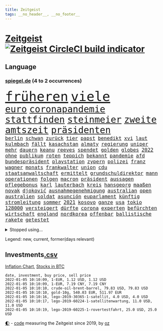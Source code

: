 ```yaml
---
title: Zeitgeist
tags: __no_header__, __no_footer__
---
```


# [Zeitgeist](https://oliz.io/zeitgeist/) [![Zeitgeist CircleCI build indicator](https://circleci.com/gh/ooz/zeitgeist.svg?style=shield)](https://circleci.com/gh/ooz/zeitgeist)

## Language

<h3><a href="https://www.spiegel.de" target="_blank">spiegel.de</a> (4 to 2 occurrences)</h3>
<p style="font-family:monospace">
<span style="font-size:32pt"><a href="news_links.html#früheren" class="current">früheren</a></span>
<span style="font-size:32pt"><a href="news_links.html#viele" class="current">viele</a></span>
<br>
<span style="font-size:22pt"><a href="news_links.html#euro" class="current">euro</a></span>
<span style="font-size:22pt"><a href="news_links.html#coronapandemie" class="current">coronapandemie</a></span>
<span style="font-size:22pt"><a href="news_links.html#stattfinden" class="current">stattfinden</a></span>
<span style="font-size:22pt"><a href="news_links.html#steinmeier" class="current">steinmeier</a></span>
<span style="font-size:22pt"><a href="news_links.html#zweite" class="current">zweite</a></span>
<span style="font-size:22pt"><a href="news_links.html#amtszeit" class="current">amtszeit</a></span>
<span style="font-size:22pt"><a href="news_links.html#präsidenten" class="current">präsidenten</a></span>
<br>
<span style="font-size:12pt"><a href="news_links.html#berlin" class="current">berlin</a></span>
<span style="font-size:12pt"><a href="news_links.html#schwan" class="current">schwan</a></span>
<span style="font-size:12pt"><a href="news_links.html#zurück" class="current">zurück</a></span>
<span style="font-size:12pt"><a href="news_links.html#tier" class="current">tier</a></span>
<span style="font-size:12pt"><a href="news_links.html#papst" class="current">papst</a></span>
<span style="font-size:12pt"><a href="news_links.html#benedikt" class="current">benedikt</a></span>
<span style="font-size:12pt"><a href="news_links.html#xvi" class="current">xvi</a></span>
<span style="font-size:12pt"><a href="news_links.html#laut" class="current">laut</a></span>
<span style="font-size:12pt"><a href="news_links.html#kulmbach" class="new">kulmbach</a></span>
<span style="font-size:12pt"><a href="news_links.html#fällt" class="current">fällt</a></span>
<span style="font-size:12pt"><a href="news_links.html#kasachstan" class="new">kasachstan</a></span>
<span style="font-size:12pt"><a href="news_links.html#almaty" class="new">almaty</a></span>
<span style="font-size:12pt"><a href="news_links.html#regierung" class="current">regierung</a></span>
<span style="font-size:12pt"><a href="news_links.html#uniper" class="new">uniper</a></span>
<span style="font-size:12pt"><a href="news_links.html#mehr" class="current">mehr</a></span>
<span style="font-size:12pt"><a href="news_links.html#dauern" class="current">dauern</a></span>
<span style="font-size:12pt"><a href="news_links.html#keanu" class="current">keanu</a></span>
<span style="font-size:12pt"><a href="news_links.html#reeves" class="current">reeves</a></span>
<span style="font-size:12pt"><a href="news_links.html#spendet" class="new">spendet</a></span>
<span style="font-size:12pt"><a href="news_links.html#golden" class="current">golden</a></span>
<span style="font-size:12pt"><a href="news_links.html#globes" class="current">globes</a></span>
<span style="font-size:12pt"><a href="news_links.html#2022" class="current">2022</a></span>
<span style="font-size:12pt"><a href="news_links.html#ohne" class="current">ohne</a></span>
<span style="font-size:12pt"><a href="news_links.html#publikum" class="current">publikum</a></span>
<span style="font-size:12pt"><a href="news_links.html#roten" class="current">roten</a></span>
<span style="font-size:12pt"><a href="news_links.html#teppich" class="new">teppich</a></span>
<span style="font-size:12pt"><a href="news_links.html#bekannt" class="current">bekannt</a></span>
<span style="font-size:12pt"><a href="news_links.html#pandemie" class="current">pandemie</a></span>
<span style="font-size:12pt"><a href="news_links.html#afd" class="current">afd</a></span>
<span style="font-size:12pt"><a href="news_links.html#bundespräsident" class="current">bundespräsident</a></span>
<span style="font-size:12pt"><a href="news_links.html#playstation" class="current">playstation</a></span>
<span style="font-size:12pt"><a href="news_links.html#zypern" class="current">zypern</a></span>
<span style="font-size:12pt"><a href="news_links.html#polizei" class="current">polizei</a></span>
<span style="font-size:12pt"><a href="news_links.html#franz" class="current">franz</a></span>
<span style="font-size:12pt"><a href="news_links.html#wagner" class="current">wagner</a></span>
<span style="font-size:12pt"><a href="news_links.html#monats" class="current">monats</a></span>
<span style="font-size:12pt"><a href="news_links.html#frankwalter" class="current">frankwalter</a></span>
<span style="font-size:12pt"><a href="news_links.html#union" class="current">union</a></span>
<span style="font-size:12pt"><a href="news_links.html#cdu" class="current">cdu</a></span>
<span style="font-size:12pt"><a href="news_links.html#staatsanwaltschaft" class="current">staatsanwaltschaft</a></span>
<span style="font-size:12pt"><a href="news_links.html#ermittelt" class="current">ermittelt</a></span>
<span style="font-size:12pt"><a href="news_links.html#grundschuldirektor" class="new">grundschuldirektor</a></span>
<span style="font-size:12pt"><a href="news_links.html#mann" class="current">mann</a></span>
<span style="font-size:12pt"><a href="news_links.html#operationen" class="current">operationen</a></span>
<span style="font-size:12pt"><a href="news_links.html#folgen" class="current">folgen</a></span>
<span style="font-size:12pt"><a href="news_links.html#macron" class="current">macron</a></span>
<span style="font-size:12pt"><a href="news_links.html#präsident" class="current">präsident</a></span>
<span style="font-size:12pt"><a href="news_links.html#aussagen" class="current">aussagen</a></span>
<span style="font-size:12pt"><a href="news_links.html#pflegebonus" class="new">pflegebonus</a></span>
<span style="font-size:12pt"><a href="news_links.html#karl" class="current">karl</a></span>
<span style="font-size:12pt"><a href="news_links.html#lauterbach" class="current">lauterbach</a></span>
<span style="font-size:12pt"><a href="news_links.html#kreis" class="current">kreis</a></span>
<span style="font-size:12pt"><a href="news_links.html#hansgeorg" class="new">hansgeorg</a></span>
<span style="font-size:12pt"><a href="news_links.html#maaßen" class="new">maaßen</a></span>
<span style="font-size:12pt"><a href="news_links.html#novak" class="current">novak</a></span>
<span style="font-size:12pt"><a href="news_links.html#djoković" class="current">djoković</a></span>
<span style="font-size:12pt"><a href="news_links.html#ausnahmegenehmigung" class="new">ausnahmegenehmigung</a></span>
<span style="font-size:12pt"><a href="news_links.html#australian" class="current">australian</a></span>
<span style="font-size:12pt"><a href="news_links.html#open" class="current">open</a></span>
<span style="font-size:12pt"><a href="news_links.html#australien" class="current">australien</a></span>
<span style="font-size:12pt"><a href="news_links.html#soldat" class="current">soldat</a></span>
<span style="font-size:12pt"><a href="news_links.html#asunción" class="new">asunción</a></span>
<span style="font-size:12pt"><a href="news_links.html#euparlament" class="current">euparlament</a></span>
<span style="font-size:12pt"><a href="news_links.html#künftig" class="current">künftig</a></span>
<span style="font-size:12pt"><a href="news_links.html#stromleitung" class="new">stromleitung</a></span>
<span style="font-size:12pt"><a href="news_links.html#sommer" class="current">sommer</a></span>
<span style="font-size:12pt"><a href="news_links.html#2021" class="current">2021</a></span>
<span style="font-size:12pt"><a href="news_links.html#kosovo" class="current">kosovo</a></span>
<span style="font-size:12pt"><a href="news_links.html#ganze" class="current">ganze</a></span>
<span style="font-size:12pt"><a href="news_links.html#usa" class="current">usa</a></span>
<span style="font-size:12pt"><a href="news_links.html#tokio" class="current">tokio</a></span>
<span style="font-size:12pt"><a href="news_links.html#128000" class="new">128000</a></span>
<span style="font-size:12pt"><a href="news_links.html#versteigert" class="current">versteigert</a></span>
<span style="font-size:12pt"><a href="news_links.html#dürfte" class="current">dürfte</a></span>
<span style="font-size:12pt"><a href="news_links.html#corona" class="current">corona</a></span>
<span style="font-size:12pt"><a href="news_links.html#experten" class="current">experten</a></span>
<span style="font-size:12pt"><a href="news_links.html#befürchten" class="current">befürchten</a></span>
<span style="font-size:12pt"><a href="news_links.html#wirtschaft" class="current">wirtschaft</a></span>
<span style="font-size:12pt"><a href="news_links.html#england" class="current">england</a></span>
<span style="font-size:12pt"><a href="news_links.html#nordkorea" class="current">nordkorea</a></span>
<span style="font-size:12pt"><a href="news_links.html#offenbar" class="current">offenbar</a></span>
<span style="font-size:12pt"><a href="news_links.html#ballistische" class="current">ballistische</a></span>
<span style="font-size:12pt"><a href="news_links.html#rakete" class="current">rakete</a></span>
<span style="font-size:12pt"><a href="news_links.html#getestet" class="current">getestet</a></span>
</p>
<details>
<summary>Stopped using...</summary>
<p class="former" style="font-size:12pt">
brettspiele(441) elfmeter(441) fdpchef(441) wünscht(441) euphorie(440) nachfolge(440) unentschieden(440) gewaltige(439) haare(439) identifiziert(439) ignoriert(439) abenteuer(438) angeklagt(438) bars(438) entschied(438) erneuter(438) kritische(438) wartet(438) wege(438) co₂(437) erinnerungen(437) hinterlassen(437) horst(437) positionen(437) studierenden(437) tödlicher(437) zurzeit(437) 39(436) behandlung(436) bewerber(436) coronalockdown(436) festnahme(436) froh(436) gearbeitet(436) geflüchteten(436) gerufen(436) geschickt(436) hansi(436) juventus(436) microsoft(436) rad(436) schwarzen(436) turin(436) usaußenminister(436) zentrale(436) ankündigung(435) astrazeneca(435) beantragen(435) erntet(435) klimaneutral(435) nachwuchs(435) pocht(435) richten(435) bekannten(434) fenster(434) fußballquiz(434) gefährden(434) geschaffen(434) historisch(434) internationaler(434) kandidatin(434) peru(434) razzia(434) regionen(434) reißt(434) trennt(434) ärmere(434) anderthalb(433) anruf(433) autohersteller(433) bedrohung(433) beeinflussen(433) beschwerde(433) bewegung(433) eingeschränkt(433) gelegenheit(433) heiko(433) hinweisen(433) lady(433) nachspiel(433) nazis(433) schrieb(433) versorgt(433) weltkrieg(433) deutet(432) einreisen(432) führende(432) gedacht(432) halben(432) haseloff(432) lager(432) locker(432) neuem(432) usbürger(432) amsterdam(431) anspruch(431) arbeitslosigkeit(431) eindruck(431) einstieg(431) fortschritt(431) fuß(431) institut(431) leere(431) melanie(431) nationale(431) negativ(431) offensive(431) statement(431) versehentlich(431) üben(431) drehen(430) erschweren(430) eskalation(430) schröder(430) unbekannten(430) werbung(430) zahlung(430) überzeugen(430) durchsetzen(429) eindämmen(429) figuren(429) geklärt(429) gesteht(429) hollywood(429) irak(429) kleines(429) märz(429) noten(429) partner(429) schwierigkeiten(429) siegte(429) tourismus(429) verspielt(429) anzeigen(428) aufbruch(428) digitalen(428) eintracht(428) jüngeren(428) notruf(428) rat(428) rechts(428) ringt(428) unten(428) verpassen(428) weltweite(428) black(427) fakten(427) fanexperten(427) hauses(427) karriereberaterin(427) kompliziert(427) kostet(427) marcel(427) nürnberg(427) politisch(427) spekulationen(427) tippen(427) trainiert(427) verschiebt(427) wehrte(427) zwischenzeitlich(427) überschattet(427) anwälte(426) ermittlern(426) usschauspielerin(426) verbände(426) 52(425) mode(425) mutige(425) paderborn(425) roger(425) schottland(425) verbrechen(425) 32(424) ecken(424) endspiel(424) sensation(424) anlass(423) attacken(423) europäer(423) förderung(423) herzen(423) kontrollen(423) spaß(423) verteidigen(423) bekämpft(422) haftstrafen(422) halb(422) moskaus(422) neustart(422) verschwiegen(422) ausgerufen(421) eigentümer(421) genauso(421) option(421) rollen(421) tauchen(421) anja(420) aufgetreten(420) belege(420) drohe(420) marsch(420) mitnehmen(420) vorstellen(420) überprüfen(420) einheitliche(419) frachter(419) goldenen(419) kilometern(419) nordirland(419) spotify(419) weckt(419) begriff(418) datenanalyse(418) sportlich(418) mancher(417) befeuern(416) küstenwache(416) lernt(416) reichsten(416) bushido(415) eklat(415) fan(414) laufenden(414) ministerium(414) zurückgegangen(414) erderwärmung(413) finanzierung(413) prognosen(413) projekte(413) vorgelegt(413) nationalteam(412) matthew(411) syrer(411) vorgänger(411) wünsche(411) defensive(410) klarer(410) träume(410) amerikas(409) behalten(409) coronazeiten(409) konsum(409) le(409) pushbacks(409) hohem(408) museum(408) rasen(407) verfolger(407) wendet(407) wiener(407) auseinandersetzung(406) flagge(406) gastronomie(406) jubeln(406) nasa(406) aufgetaucht(405) rechtsstreit(405) falscher(404) landung(403) psychisch(403) drin(402) hilfen(402) schaut(402) erstickt(401) intelligenz(401) intensivstation(401) künstliche(401) munition(401) suchten(401) ball(400) sinkende(399) doping(398) thüringer(398) weitermachen(398) grünenchefin(397) schützt(397) neymar(396) ungeklärt(395) gewannen(394) riesiges(394) rodrigo(394) jones(393) mittelpunkt(393) schätzen(393) türen(391) sammelte(390) ursprünglich(390) wiedergewählt(388) strategisch(387) verhinderte(387) beobachtung(386) johannes(386) verpasste(386) normalerweise(385) vorgenommen(385) entspannt(384) kontert(383) teuren(383) björn(382) bbc(381) erreger(380) aktive(378) beheben(375) bestechung(375) coronafolgen(375) discounter(375) nationalsozialismus(375) antony(373) blinken(373) versammelt(373) kehren(371) rache(371) unfällen(369) heimsieg(367) 13jährige(366) aggressiv(366) trugen(365) darmstadt(364) abgabe(363) ärmelkanal(362) aufheben(358) biontech/pfizer(357) eingetroffen(354) sachen(353) katzen(349) polizeiruf(343) kreuzung(327) geheimen(319) flächendeckend(315) trinken(313) afrikanische(310) estland(310) stromnetz(310) vormarsch(309) unwahrscheinlich(307) walterborjans(306) bundesweiten(304) lahmgelegt(304) potenziell(302) belästigt(301) california(301) bewerben(299) stören(297) 53jähriger(294) indigenen(292) direkten(290) westberlin(287) finanziellen(284) worüber(283) inzidenzen(278) konzerte(278) krimi(278) rum(278) kriege(277) wildnis(276) strecken(267) 15jähriger(265) bewirbt(265) besetzen(264) bargeld(261) geschützte(261) nordwesten(261) realistisch(260) bildzeitung(258) prozessauftakt(252) enthalten(249) scharfen(245) berechtigt(243) kühl(239) erwachsen(233) zufriedener(233) erschüttern(232) motorrad(232) label(226) neudelhi(222) jubel(220) spritzen(219) hingelegt(217) machtoptionen(217) raumfahrt(215) nationaltrainer(213) 25jährige(211) strafverfolgung(211) mitregieren(205) einsätze(204) genossen(203) hardliner(201) ausgezahlt(200) ticket(199) vorgang(199) wessen(199) serbien(198) einwanderer(194) notlandung(192) menschenmenge(191) lago(190) maggiore(190) kw(189) berchtesgaden(188) 01(186) allgegenwärtig(186) umfang(186) fünfjähriger(184) kinderimpfung(184) eingemischt(183) fotografen(183) unschuldig(183) bestseller(182) guido(181) befragung(179) träumt(178) 86(177) aggressiver(177) jamaika(177) 23jähriger(175) erhöhte(175) lucas(175) mangelnden(174) britischem(173) beihilfe(172) versichert(172) brannte(171) hebel(171) sichere(171) zeugnis(171) anpassen(170) instrumente(169) leuchten(169) merkwürdigen(169) misshandlung(169) ansprechen(168) forscherteam(168) ramos(167) teufel(166) entstehung(164) genauer(164) schließung(164) verliebt(164) visa(164) abgeordneter(163) warteten(163) altenberger(162) atomgespräche(162) britney(162) millionenentschädigung(162) spears(162) irre(161) anwohnern(160) fratzscher(160) geldwäsche(160) 9(159) akademie(159) auslaufen(159) süddeutschland(159) verbunden(159) verteidigungsministeriums(159) wissenschaften(159) 160(158) dick(158) düster(158) hindukusch(157) gegenwart(156) heiraten(156) nächster(156) stufen(156) ansteckung(155) heim(155) tätig(155) abgesehen(154) mächtigen(154) überwältigender(154) batterien(153) karlsruher(153) fashion(151) sperrung(151) roter(150) schrecklich(150) vermeintlicher(150) wunderkind(150) überdosis(149) 25jähriger(147) kürzen(147) strikten(147) häufigsten(146) unterzogen(146) landsleute(145) verdrängt(145) evakuierung(144) beatles(143) las(143) metall(143) vegas(143) abschiebungen(142) eure(142) leistete(142) lieferengpässen(142) oberbayern(142) polnischen(142) rauch(142) planet(141) nbastar(140) schutzmaßnahmen(140) camp(139) observatorium(139) amoklauf(138) anstatt(138) theorien(138) impfzahlen(137) nothilfe(137) raser(137) hochwasser(136) hochwasserkatastrophe(136) komfort(136) 210(135) drastischer(135) mobiles(134) dfbfrauen(133) kinderärzte(132) maurer(132) zerstörten(132) kulisse(131) schwerelosigkeit(131) ernannt(129) kohl(129) angemeldet(128) coronagipfel(128) afghanen(127) freedom(127) lautete(127) norwegischen(126) verbannt(126) coronaleugnern(125) 240(124) schwach(124) verheiratet(124) abzugeben(123) eindeutigen(123) preisanstieg(123) schwierigste(123) boxer(122) legalisieren(122) marathon(122) rückkehrer(122) köpfen(121) leidenschaft(120) sprint(120) öffentlicher(120) erkunden(119) fußgänger(119) ali(118) gotteslästerung(117) notlage(117) entschädigt(116) nazivergleichen(116) 1961(115) binden(115) gouverneurs(115) rundfunks(115) düsseldorfer(114) juristisches(114) münzen(114) haushaltshilfe(113) überschreiten(113) aufkommen(112) früherem(112) note(112) vermietet(112) freundinnen(111) vergisst(111) fußballbundes(110) müttern(110) taugen(110) angestellt(109) gedränge(109) morawiecki(109) coronatoten(108) göringeckardt(108) hauptgrund(108) mesut(108) wissing(108) özil(108) adidas(107) hochdruck(107) spielmacher(107) tankstellen(107) ausharren(106) grünenfraktionschefin(106) haushalt(106) hessens(106) iaea(106) partien(106) tierwelt(106) devise(105) fanexpertinnen(105) applaus(104) exmann(104) staatsangehörigkeit(104) tabellenführung(104) alias(103) astronaut(103) neuesten(103) saisonauftakt(103) zorn(103) überraschende(103) regelungen(102) topf(101) flüchtlingsdrama(100) prangert(100) verletzungspause(100) anführen(99) kooperieren(99) späte(99) töteten(99) verteidigte(99) illegaler(98) involviert(98) plänen(98) toxische(98) volkspartei(98) gerichtsentscheidung(97) südlichen(97) verstärkung(97) abgerechnet(96) bestätigte(96) fifa(96) gadgets(96) architekten(95) jerome(95) powell(95) katrin(94) migrationspolitik(94) protokoll(94) längsten(93) umbruch(93) euaußengrenze(92) lahmt(92) spdvorsitzende(92) staatsanwältin(92) gewandt(91) statistisch(91) wittert(91) charly(90) eingekauft(90) härtester(90) pazifik(90) vertuschung(90) angels(89) gutgehen(89) hells(89) talk(89) urteilt(89) angehören(88) denise(88) missouri(88) mobility(88) wmqualifikation(88) angeprangert(87) erheblicher(87) kinderarzt(87) krankschreibung(87) pharmakonzern(87) breuer(86) defekte(86) dringen(86) geschmolzen(86) handhabe(86) türkisches(86) abnehmen(85) einzuschätzen(85) fachzeitschriften(85) opioidkrise(85) arktis(84) benachbarten(84) bundesligatopspiel(84) bündnisses(84) eindringlich(84) immobilie(84) kurssturz(84) gedrückt(83) tvduell(83) verhörthriller(83) versöhnlich(83) vulkaninsel(83) biontechgründer(82) eumitteln(82) hübner(82) miete(82) nackte(82) sennheiser(82) elektrisiert(81) lübecker(81) coronaphase(80) ernsthafte(80) freiem(80) pflichtspielniederlagen(80) teamchef(80) tweets(80) 3100(79) alberto(79) coronabilanz(79) costa(79) erwecken(79) finanzkrise(79) gabriela(79) tvdebatte(79) bombenanschlag(78) championsleaguespiel(78) kaperte(78) pfad(78) eingefangen(77) erklärungen(77) lauschte(77) nrwregierungschef(77) riskieren(77) sonderparteitag(77) augenhöhe(76) goldmedaillengewinnerin(76) ham(76) sound(75) hamm(74) ole(74) sorgerecht(74) vorträge(74) wiederzubeleben(74) betreten(73) heizung(73) vogel(73) exekutionen(72) gange(72) populistisch(72) trieben(72) ubooten(72) angesprochen(71) jesse(71) lea(71) menschlicher(71) zukommen(71) anhören(70) bewahrte(70) flaschenhalsrezession(70) gaskrise(70) hanna(70) hast(70) knüpfen(70) samstagabend(70) wich(70) abhängen(69) aufgebracht(69) kohlrichter(69) maike(69) tatverdächtigem(69) engagieren(68) floss(68) johannesburg(68) lol(68) meistern(68) 1975(67) ausbauen(67) beider(67) heimatländer(67) trickst(67) tristesse(67) zäune(67) energiekosten(66) sam(66) schüller(66) verstand(66) zurückgezogen(66) amtskollegen(65) begrüßen(65) genügen(65) scheinheiligkeit(65) ach(64) berufsschule(64) biene(64) bundesliganiederlage(64) gazprom(64) heinrich(64) kritisierten(64) schlepper(64) aue(63) blättert(63) erzgebirge(63) panama(63) schlafende(63) bestellen(62) enteignung(62) ig(62) kombination(62) lasst(62) sekte(62) tshirts(62) twitteraccount(62) coronakontrollen(61) gaspreise(61) illegalem(61) verwerfungen(61) cduvorsitzenden(60) charge(60) entwickler(60) fassade(60) geblitzt(60) vorschlagen(60) eidinger(59) eingefroren(59) erwartung(59) kinderklinik(59) klubführung(59) kurbelt(59) lockerung(59) unsicherheiten(59) bewältigte(58) co2preis(58) generäle(58) gesetzen(58) gleichermaßen(58) klimafreundlicher(58) spiegelrecherchen(58) övp(58) kai(57) kroatische(57) national(57) schleuser(57) dschungel(56) fördergelder(56) korruptionsvorwürfe(56) magie(56) matthäus(56) meeresgrund(56) späteren(56) warnstreiks(56) arsch(55) bedrängt(55) losgehen(55) notfallzulassung(55) papers(55) schallenberg(55) stattgefunden(55) warburg(55) frischen(54) hüten(54) kissen(54) strafverfahren(54) 2700(53) einsturz(53) gebilligt(53) totgeprügelt(53) umsetzung(53) verunglückte(53) österreichischer(53) 1970(52) hausdurchsuchungen(52) oberst(52) sommerhaus(52) unvollendet(52) 74(51) adele(51) ansturm(51) attentate(51) entwicklungsländern(51) künstlerinnen(51) pelze(51) regierungsarbeit(51) intensivpatienten(50) jungstar(50) lieferte(50) polnischer(50) wirksam(50) dzienus(49) geworben(49) großbanken(49) komplizierter(49) sachsenanhalts(49) sarahlee(49) sprecherin(49) timon(49) finanzspritze(48) geschnappt(48) kompass(48) nochgesundheitsminister(48) staatsspitze(48) asylsuchenden(47) baseballschläger(47) blamiert(47) christlichen(47) parteivorstand(47) perspektive(47) stellantis(47) sonderweg(46) verdreifacht(46) absprachen(45) chefposten(45) folgende(45) legalisierung(45) verglichen(45) beschlagnahmte(44) oberlandesgericht(44) europarat(43) geheimnisse(43) hochseewindparks(43) luftwaffe(43) pannenstart(43) privates(43) seitenlinie(43) spieltisch(43) abschlussbericht(42) amanal(42) aufeinandertreffen(42) betrüger(42) czaja(42) gruselig(42) impfstoffhersteller(42) kurz'(42) legendäre(42) marion(42) petros(42) rosenthal(42) valencia(42) wichtigster(42) wohnten(42) ehrgeizige(41) gründeten(41) kavala(41) mitschuld(41) mutterkonzern(41) willemsen(41) 14000(40) bruders(40) kräftigen(40) tötungsdelikts(40) verlockend(40) wonach(40) zoos(40) ämtern(40) enes(39) feind(39) heime(39) kanter(39) kriegen(39) osman(39) photo(39) seibert(39) siena(39) abschiebung(38) hinrichtungen(38) mehrmals(38) nachkriegszeit(38) ratgeber(38) schwört(38) ausstoß(37) coronamedikaments(37) generalstaatsanwalt(37) linnemann(37) molnupiravir(37) palace(37) zweifache(37) backen(36) bestehende(36) chip(36) eignet(36) ethikrat(36) fegte(36) gerechtfertigt(36) schreck(36) symbole(36) brandenburgischen(35) eitan(35) fußballs(35) hager(35) inhaftiert(35) landeswährung(35) medienrummel(35) plazenta(35) rheinderby(35) rücknahme(35) seilbahnabsturz(35) seilbahnunglück(35) vorgesehen(35) bauarbeiter(34) geldflut(34) sandhausen(34) sexismus(34) trophäen(34) christiane(33) generationen(33) merck(33) bemerkenswerten(32) geduldig(32) lifte(32) zoran(32) atomwaffenfähige(31) befördert(31) fischerboot(31) glühende(31) karibik(31) frisst(30) gefoltert(30) gegenzug(30) impfskeptikerin(30) importpreise(30) kürzer(30) lettland(30) statuen(30) ubahn(30) unterhaltung(30) bundeskriminalamt(29) getrennte(29) hetze(29) house(29) vorstellt(29) auffrischungsimpfungen(28) kaiserslautern(28) putzen(28) regional(28) schieflage(28) sexualisierte(28) unbegründet(28) videoassistenten(28) wirklichkeit(28) abgesagte(27) amerikanischer(27) ausblieb(27) benfica(27) coronaboosterimpfung(27) belogen(26) ehrlich(26) geschmack(26) ketten(26) schusswaffen(26) staatsstreich(26) teslaaktien(26) total(26) weckruf(26) zwölfjährige(26) befreite(25) gaga(25) großflächig(25) gucci(25) interaktive(25) jude(25) pufpaff(25) rettungseinsatz(25) sachverständigenrat(25) wirtschaftsweisen(25) dosbpräsident(24) dream(24) geringer(24) havre(24) längeren(24) vermeidbar(24) alfons(23) geht’s(23) hörmann(23) iraker(23) kaputtgegangen(23) sportbund(23) 3gpflicht(22) aggression(22) dosb(22) erfüllung(22) perus(22) pickuptrucks(22) spdchefin(22) archiviert(21) baldkanzler(21) calais(21) kick(21) michigan(21) stroh(21) tatortvote(21) terence(21) coronahotspot(20) ischgl(20) sohnes(20) algaddafi(19) alislam(19) billig(19) coronagesetz(19) machthabers(19) saif(19) bahnbrechende(18) extremsportler(18) handschrift(18) kalt(18) 00(17) 12jährige(17) 43jährige(17) ausschlag(17) ausschluss(17) luftverkehr(17) wettrennen(17) ethikratmitglied(16) harsch(16) reduzierung(16) schwindel(16) ständiger(16) wellenbrecher(16) einstimmig(15) erbil(15) vierteljahrhundert(15) weltraumschrott(15) wissenschaftlern(15) coronarunde(14) entsteht(14) epsteins(14) fliegende(14) halbmarathon(14) kantersieg(14) ligaspiele(14) schande(14) tauschen(14) trainerdebüt(14) ussanktionen(14) kronprinz(13) menschlich(13) versteht(13) wta(13) zukommt(13) apotheker(12) attraktiver(12) beliebten(12) interimscoach(12) luftfilter(12) ozean(12) sank(12) angekündigte(11) auslandsreise(11) kontakten(11) polizeigewerkschaft(11) recycling(11) salzburger(11) swift(11) tonfall(11) wtachef(11)
</p>
</details>
<p>Legend: <span class="new">new</span>, <span class="current">current</span>, <span class="former">former(days relevant)</span></p>

## Investments[.csv](investments.csv)

[Inflation Chart](https://inflationchart.com),
[Stocks in BTC](https://stonksinbtc.xyz/)

```
date, investment, buy price, sell price
2022-01-05 10:10:09, 1-EUR, 1.12 USD, 1.12 USD
2022-01-05 10:10:09, 1-EUR, 7.19 CNY, 7.19 CNY
2022-01-05 10:10:10, crude-oil-brent-barrel, 79.83 USD, 79.83 USD
2022-01-05 10:10:10, gold-10g, 540.03 EUR, 511.97 EUR
2022-01-05 10:10:16, lego-2019-30365-1-satellit, 4.0 USD, 4.0 USD
2022-01-05 10:10:17, lego-2019-60224-1-satellitenwartung, 11.0 USD, 11.0 USD
2022-01-05 10:10:19, lego-2019-60225-1-rovertestfahrt, 25.0 USD, 25.0 USD
```

<footer>
<a href="javascript:toggleTheme()" class="nav">🌓</a>
- <a href="https://github.com/ooz/zeitgeist">code</a> measuring the Zeitgeist since 2019, by <a href="https://oliz.io">oz</a>
</footer>
